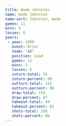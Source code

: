 ```yaml
---
title: Wade Johnston
name: Wade Johnston
name-sort: Johnston, Wade
games: 11
wins: 5
losses: 6
years:
 - year: 1999
   event: Brier
   team: "AB"
   position: Lead
   games: 11
   wins: 5
   losses: 6
   inturn-total: 55
   inturn-percent: 80
   outturn-total: 153
   outturn-percent: 88
   draw-total: 159
   draw-percent: 87
   takeout-total: 49
   takeout-percent: 82
   shots-total: 208
   shots-percent: 86
---
```

